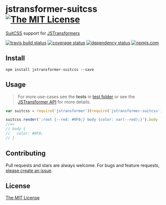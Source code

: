 # jstransformer-suitcss [![The MIT License][license-img]][license-url]

[SuitCSS](https://github.com/suitcss/preprocessor) support for [JSTransformers][jstransformers-url]

[![travis build status][travis-img]][travis-url] [![coverage status][coveralls-img]][coveralls-url] [![dependency status][david-img]][david-url] [![npmjs.com][npmjs-img]][npmjs-url]


## Install
```
npm install jstransformer-suitcss --save
```


## Usage
> For more use-cases see the **tests** in [test folder](./test) or see the [JSTransformer API](http://github.com/jstransformers/jstransformer#api) for more details.

```js
var suitcss = require('jstransformer')(require('jstransformer-suitcss'));

suitcss.render(':root {--red: #0F0;} body {color: var(--red);}').body
//=>
// body {
//   color: #0F0;
// }
```


## Contributing
Pull requests and stars are always welcome. For bugs and feature requests, [please create an issue](https://github.com/jstransformers/jstransformer-suitcss/issues/new).


## License
[The MIT License][license-url]


[npmjs-url]: https://www.npmjs.com/package/jstransformer-suitcss
[npmjs-img]: https://img.shields.io/npm/v/jstransformer-suitcss.svg

[license-url]: ./LICENSE
[license-img]: https://img.shields.io/badge/license-MIT-blue.svg

[travis-url]: https://travis-ci.org/jstransformers/jstransformer-suitcss
[travis-img]: https://img.shields.io/travis/jstransformers/jstransformer-suitcss.svg

[coveralls-url]: https://coveralls.io/r/jstransformers/jstransformer-suitcss
[coveralls-img]: https://img.shields.io/coveralls/jstransformers/jstransformer-suitcss.svg

[david-url]: https://david-dm.org/jstransformers/jstransformer-suitcss
[david-img]: https://img.shields.io/david/jstransformers/jstransformer-suitcss.svg

[jstransformers-url]: http://github.com/jstransformers
